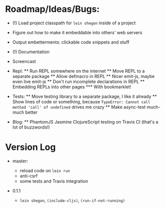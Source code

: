 # Roadmap/Ideas/Bugs:

* (!) Load project classpath for `lein shegon` inside of a project
* Figure out how to make it embeddable into others' web servers
* Output embetterments: clickable code snippets and stuff
* (!) Documentation
* Screencast

* Repl:
** Run REPL somewhere on the internet
** Move REPL to a separate package
** Allow defmacro in REPL
** Nicer emit-js, maybe even live emit-js
** Don't run incomplete declarations in REPL
** Embedding REPLs into other pages
*** With bookmarklet!

* Tests:
** Move testing library to a separate package, I like it already
** Show lines of code or something, because `TypeError: Cannot call method 'call' of undefined`
   drives me crazy
** Make async-test much-much better

* Blog:
** PhantomJS Jasmine ClojureScript testing on Travis CI (that's a lot of buzzwords!)

# Version Log

* master:
    * reload code on `lein run`
    * anti-csrf
    * some tests and Travis integration

* 0.1.1
    * `lein shegon`, `(include-cljs)`, `(run-if-not-running)`
